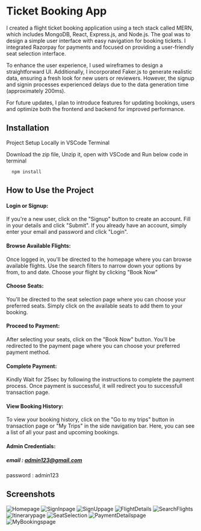 
# Ticket Booking App

I created a flight ticket booking application using a tech stack called MERN, which includes MongoDB, React, Express.js, and Node.js. The goal was to design a simple user interface with easy navigation for booking tickets. I integrated Razorpay for payments and focused on providing a user-friendly seat selection interface.

To enhance the user experience, I used wireframes to design a straightforward UI. Additionally, I incorporated Faker.js to generate realistic data, ensuring a fresh look for new users or reviewers. However, the signup and signin processes experienced delays due to the data generation time (approximately 200ms).

For future updates, I plan to introduce features for updating bookings, users and optimize both the frontend and backend for improved performance.


## Installation

Project Setup Locally in VSCode Terminal

Download the zip file, Unzip it, open with VSCode and Run below code in terminal

```
  npm install
```


    
## How to Use the Project

#### Login or Signup:

If you're a new user, click on the "Signup" button to create an account. Fill in your details and click "Submit".
If you already have an account, simply enter your email and password and click "Login".
#### Browse Available Flights:

Once logged in, you'll be directed to the homepage where you can browse available flights. Use the search filters to narrow down your options by from, to and date. Choose your flight by clicking "Book Now" 
#### Choose Seats:

You'll be directed to the seat selection page where you can choose your preferred seats. Simply click on the available seats to add them to your booking.
#### Proceed to Payment:

After selecting your seats, click on the "Book Now" button. You'll be redirected to the payment page where you can choose your preferred payment method.
#### Complete Payment:

Kindly Wait for 25sec by following the instructions to complete the payment process. Once payment is successful, it will redirect you to successfull transaction page.
#### View Booking History:

To view your booking history, click on the "Go to my trips" button in transaction page or "My Trips" in the side navigation bar. Here, you can see a list of all your past and upcoming bookings.

#### Admin Credentials:
##### email : admin123@gmail.com
password : admin123

## Screenshots

![Homepage](https://github.com/jameel-webdev/flight-ticket-booking-app-backend/assets/126319130/04ed80c7-ef1e-404c-baa8-15a6a07f9ade)
![SignInpage](https://github.com/jameel-webdev/flight-ticket-booking-app-backend/assets/126319130/1ecc8e34-fffb-485e-ac7a-5f670218fda1)
![SignUppage](https://github.com/jameel-webdev/flight-ticket-booking-app-backend/assets/126319130/ab795f6b-3856-4c08-8ce1-21b0b412c1cc)
![FlightDetails](https://github.com/jameel-webdev/flight-ticket-booking-app-backend/assets/126319130/90b07960-60f7-4769-ac3f-66786670f2be)
![SearchFlights](https://github.com/jameel-webdev/flight-ticket-booking-app-backend/assets/126319130/7d09cd1a-c0df-4844-b43c-844a60de2b17)
![Itinerarypage](https://github.com/jameel-webdev/flight-ticket-booking-app-backend/assets/126319130/2fec6e8b-7115-4428-a8f2-a47df2e6d410)
![SeatSelection](https://github.com/jameel-webdev/flight-ticket-booking-app-backend/assets/126319130/d9ae6d83-d8a9-4aca-ba68-da55e1735172)
![PaymentDetailspage](https://github.com/jameel-webdev/flight-ticket-booking-app-backend/assets/126319130/9b1237ae-f97e-486e-881f-c8ecada1ec76)
![MyBookingspage](https://github.com/jameel-webdev/flight-ticket-booking-app-backend/assets/126319130/be634395-1013-4081-923f-68eafa3032a7)
